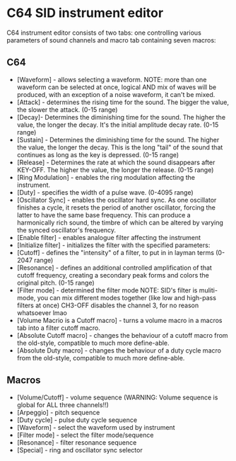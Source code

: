 # C64 SID instrument editor

C64 instrument editor consists of two tabs: one controlling various parameters of sound channels and macro tab containing seven macros:

## C64
- [Waveform] - allows selecting a waveform. NOTE: more than one waveform can be selected at once, logical AND mix of waves will be produced, with an exception of a noise waveform, it can't be mixed.
- [Attack] - determines the rising time for the sound. The bigger the value, the slower the attack. (0-15 range)
- [Decay]- Determines the diminishing time for the sound. The higher the value, the longer the decay. It's the initial amplitude decay rate. (0-15 range)
- [Sustain] - Determines the diminishing time for the sound. The higher the value, the longer the decay. This is the long "tail" of the sound that continues as long as the key is depressed. (0-15 range)
- [Release] - Determines the rate at which the sound disappears after KEY-OFF. The higher the value, the longer the release. (0-15 range)
- [Ring Modulation] - enables the ring modulation affecting the instrument.
- [Duty] - specifies the width of a pulse wave. (0-4095 range)
- [Oscillator Sync] - enables the oscillator hard sync. As one oscillator finishes a cycle, it resets the period of another oscillator, forcing the latter to have the same base frequency. This can produce a harmonically rich sound, the timbre of which can be altered by varying the synced oscillator's frequency.
- [Enable filter] - enables analogue filter affecting the instrument
- [Initialize filter] - initializes the filter with the specified parameters:
- [Cutoff] - defines the "intensity" of a filter, to put in in layman terms (0-2047 range)
- [Resonance] - defines an additional controlled amplification of that cutoff frequency, creating a secondary peak forms and colors the original pitch. (0-15 range)
- [Filter mode] - determined the filter mode NOTE: SID's filter is muliti-mode, you can mix different modes together (like low and high-pass filters at once) CH3-OFF disables the channel 3, for no reason whatsoever lmao
- [Volume Macrio is a Cutoff macro] - turns a volume macro in a macros tab into a filter cutoff macro.
- [Absolute Cutoff macro] - changes the behaviour of a cutoff macro from the old-style, compatible to much more define-able.
- [Absolute Duty macro] - changes the behaviour of a duty cycle macro from the old-style, compatible to much more define-able.

## Macros
- [Volume/Cutoff] - volume sequence (WARNING: Volume sequence is global for ALL three channels!!)
- [Arpeggio] - pitch sequence
- [Duty cycle] - pulse duty cycle sequence
- [Waveform] - select the waveform used by instrument
- [Filter mode] - select the filter mode/sequence
- [Resonance] - filter resonance sequence
- [Special] - ring and oscillator sync selector
